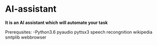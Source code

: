 # AI-assistant
**It is an AI assistant which will automate your task**



Prerequsites:
-Python3.6 
pyaudio 
pyttsx3 
speech recongnition wikipedia 
smtplib 
webbrowser 


